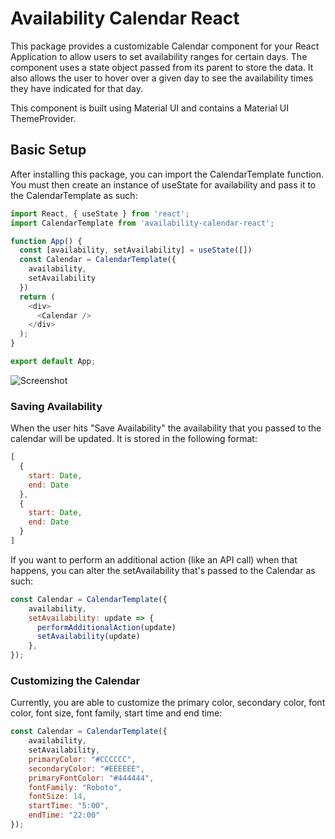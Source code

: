 # Availability Calendar React

This package provides a customizable Calendar component for your React Application to allow users to set availability ranges for certain days. The component uses a state object passed from its parent to store the data. It also allows the user to hover over a given day to see the availability times they have indicated for that day.

This component is built using Material UI and contains a Material UI ThemeProvider.

## Basic Setup

After installing this package, you can import the CalendarTemplate function. You must then create an instance of useState for availability and pass it to the CalendarTemplate as such:
```javascript
import React, { useState } from 'react';
import CalendarTemplate from 'availability-calendar-react';

function App() {
  const [availability, setAvailability] = useState([])
  const Calendar = CalendarTemplate({
    availability,
    setAvailability
  })
  return (
    <div>
      <Calendar />
    </div>
  );
}

export default App;
```

![Screenshot](https://user-images.githubusercontent.com/48573314/99914759-9be00600-2ccd-11eb-816e-ee7bcc124560.png)

### Saving Availability

When the user hits "Save Availability" the availability that you passed to the calendar will be updated. It is stored in the following format:

```javascript
[
  {
    start: Date,
    end: Date
  },
  {
    start: Date,
    end: Date
  }
]
```

If you want to perform an additional action (like an API call) when that happens, you can alter the setAvailability that's passed to the Calendar as such:
```javascript
const Calendar = CalendarTemplate({
    availability,
    setAvailability: update => {
      performAdditionalAction(update)
      setAvailability(update)
    },
});
```

### Customizing the Calendar

Currently, you are able to customize the primary color, secondary color, font color, font size, font family, start time and end time:
```javascript
const Calendar = CalendarTemplate({
    availability,
    setAvailability,
    primaryColor: "#CCCCCC",
    secondaryColor: "#EEEEEE",
    primaryFontColor: "#444444",
    fontFamily: "Roboto",
    fontSize: 14,
    startTime: "5:00",
    endTime: "22:00"
});
```
